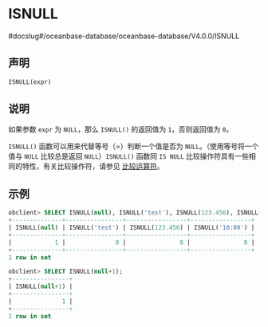 ISNULL 
===========================
#docslug#/oceanbase-database/oceanbase-database/V4.0.0/ISNULL


声明 
-----------------------

```sql
ISNULL(expr)
```



说明 
-----------------------

如果参数 `expr` 为 `NULL`，那么 `ISNULL()` 的返回值为 `1`，否则返回值为 `0`。

`ISNULL()` 函数可以用来代替等号（=）判断一个值是否为 `NULL`。（使用等号将一个值与 `NULL` 比较总是返回 `NULL`）`ISNULL()` 函数同 `IS NULL` 比较操作符具有一些相同的特性，有关比较操作符，请参见 [比较运算符](../../../200.operator/500.comparison-operators.md)。

示例 
-----------------------

```sql
obclient> SELECT ISNULL(null), ISNULL('test'), ISNULL(123.456), ISNULL('10:00');
+--------------+----------------+-----------------+-----------------+
| ISNULL(null) | ISNULL('test') | ISNULL(123.456) | ISNULL('10:00') |
+--------------+----------------+-----------------+-----------------+
|            1 |              0 |               0 |               0 |
+--------------+----------------+-----------------+-----------------+
1 row in set 

obclient> SELECT ISNULL(null+1);
+----------------+
| ISNULL(null+1) |
+----------------+
|              1 |
+----------------+
1 row in set 
```


